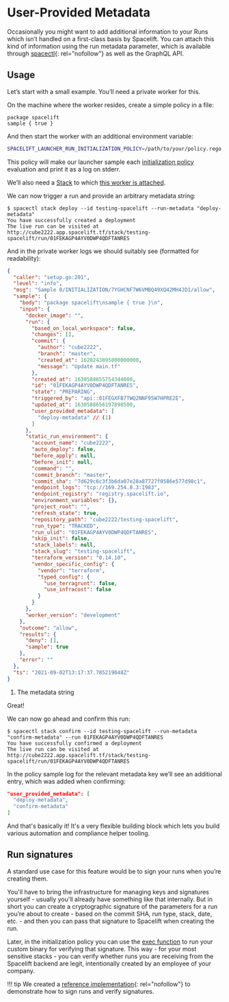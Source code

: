# User-Provided Metadata

Occasionally you might want to add additional information to your Runs which isn’t handled on a first-class basis by Spacelift. You can attach this kind of information using the run metadata parameter, which is available through [spacectl](https://github.com/spacelift-io/spacectl){: rel="nofollow"} as well as the GraphQL API.

## Usage

Let’s start with a small example. You’ll need a private worker for this.

On the machine where the worker resides, create a simple policy in a file:

```opa
package spacelift
sample { true }
```

And then start the worker with an additional environment variable:

```bash
SPACELIFT_LAUNCHER_RUN_INITIALIZATION_POLICY=/path/to/your/policy.rego
```

This policy will make our launcher sample each [initialization policy](../policy/run-initialization-policy.md) evaluation and print it as a log on stderr.

We’ll also need a [Stack](../stack/README.md) to which [this worker is attached](../worker-pools).

We can now trigger a run and provide an arbitrary metadata string:

```console
$ spacectl stack deploy --id testing-spacelift --run-metadata "deploy-metadata"
You have successfully created a deployment
The live run can be visited at http://cube2222.app.spacelift.tf/stack/testing-spacelift/run/01FEKAGP4AYV0DWP4QDFTANRES
```

And in the private worker logs we should suitably see (formatted for readability):

```json
{
  "caller": "setup.go:201",
  "level": "info",
  "msg": "Sample 0/INITIALIZATION/7YGHCNF7W6VMBQ49XQ42MH4JD1/allow",
  "sample": {
    "body": "package spacelift\nsample { true }\n",
    "input": {
      "docker_image": "",
      "run": {
        "based_on_local_workspace": false,
        "changes": [],
        "commit": {
          "author": "cube2222",
          "branch": "master",
          "created_at": 1628243895000000000,
          "message": "Update main.tf"
        },
        "created_at": 1630588655754344000,
        "id": "01FEKAGP4AYV0DWP4QDFTANRES",
        "state": "PREPARING",
        "triggered_by": "api::01FEGXFB7TWQ2NNF95W7HPRE2E",
        "updated_at": 1630588656197898500,
        "user_provided_metadata": [
          "deploy-metadata" // (1)
        ]
      },
      "static_run_environment": {
        "account_name": "cube2222",
        "auto_deploy": false,
        "before_apply": null,
        "before_init": null,
        "command": "",
        "commit_branch": "master",
        "commit_sha": "7d629c6c3f3b6da07e28a87727f0586e577d98c1",
        "endpoint_logs": "tcp://169.254.0.3:1983",
        "endpoint_registry": "registry.spacelift.io",
        "environment_variables": {},
        "project_root": "",
        "refresh_state": true,
        "repository_path": "cube2222/testing-spacelift",
        "run_type": "TRACKED",
        "run_ulid": "01FEKAGP4AYV0DWP4QDFTANRES",
        "skip_init": false,
        "stack_labels": null,
        "stack_slug": "testing-spacelift",
        "terraform_version": "0.14.10",
        "vendor_specific_config": {
          "vendor": "terraform",
          "typed_config": {
            "use_terragrunt": false,
            "use_infracost": false
          }
        }
      },
      "worker_version": "development"
    },
    "outcome": "allow",
    "results": {
      "deny": [],
      "sample": true
    },
    "error": ""
  },
  "ts": "2021-09-02T13:17:37.785219048Z"
}
```

1. The metadata string

Great!

We can now go ahead and confirm this run:

```console
$ spacectl stack confirm --id testing-spacelift --run-metadata "confirm-metadata" --run 01FEKAGP4AYV0DWP4QDFTANRES
You have successfully confirmed a deployment
The live run can be visited at http://cube2222.app.spacelift.tf/stack/testing-spacelift/run/01FEKAGP4AYV0DWP4QDFTANRES
```

In the policy sample log for the relevant metadata key we’ll see an additional entry, which was added when confirming:

```json
"user_provided_metadata": [
  "deploy-metadata",
  "confirm-metadata"
]
```

And that's basically it! It's a very flexible building block which lets you build various automation and compliance helper tooling.

## Run signatures

A standard use case for this feature would be to sign your runs when you’re creating them.

You'll have to bring the infrastructure for managing keys and signatures yourself - usually you'll already have something like that internally. But in short you can create a cryptographic signature of the parameters for a run you’re about to create - based on the commit SHA, run type, stack, date, etc. - and then you can pass that signature to Spacelift when creating the run.

Later, in the initialization policy you can use the [exec function](../policy/README.md#helper-functions) to run your custom binary for verifying that signature. This way - for your most sensitive stacks - you can verify whether runs you are receiving from the Spacelift backend are legit, intentionally created by an employee of your company.

!!! tip
    We created a [reference implementation](https://github.com/spacelift-io/signed-run-reference-implementation){: rel="nofollow"} to demonstrate how to sign runs and verify signatures.
